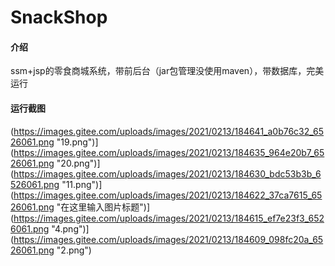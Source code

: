 # SnackShop

#### 介绍
ssm+jsp的零食商城系统，带前后台（jar包管理没使用maven），带数据库，完美运行


#### 运行截图
(https://images.gitee.com/uploads/images/2021/0213/184641_a0b76c32_6526061.png "19.png")](https://images.gitee.com/uploads/images/2021/0213/184635_964e20b7_6526061.png "20.png")](https://images.gitee.com/uploads/images/2021/0213/184630_bdc53b3b_6526061.png "11.png")](https://images.gitee.com/uploads/images/2021/0213/184622_37ca7615_6526061.png "在这里输入图片标题")](https://images.gitee.com/uploads/images/2021/0213/184615_ef7e23f3_6526061.png "4.png")](https://images.gitee.com/uploads/images/2021/0213/184609_098fc20a_6526061.png "2.png")